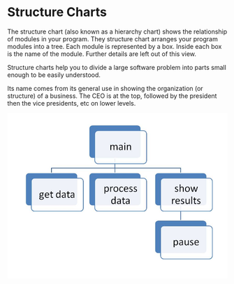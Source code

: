 # Structure Charts

The structure chart (also known as a hierarchy chart) shows the relationship of modules in your program. They structure chart arranges your program modules into a tree. Each module is represented by a box. Inside each box is the name of the module. Further details are left out of this view.

Structure charts help you to divide a large software problem into parts small enough to be easily understood.

Its name comes from its general use in showing the organization (or structure) of a business. The CEO is at the top, followed by the president then the vice presidents, etc on lower levels.


![](hierarchycharts.jpg)

